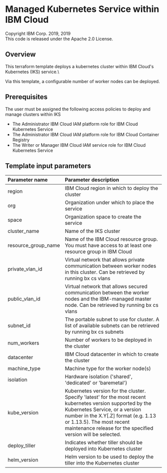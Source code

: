 # Managed Kubernetes Service within IBM Cloud
Copyright IBM Corp. 2019, 2019 \
This code is released under the Apache 2.0 License.

## Overview
This terraform template deploys a kubernetes cluster within IBM Cloud's Kubernetes (IKS) service.\

Via this template, a configurable number of worker nodes can be deployed.

## Prerequisites
The user must be assigned the following access policies to deploy and manage clusters within IKS
  * The Administrator IBM Cloud IAM platform role for IBM Cloud Kubernetes Service
  * The Administrator IBM Cloud IAM platform role for IBM Cloud Container Registry
  * The Writer or Manager IBM Cloud IAM service role for IBM Cloud Kubernetes Service

## Template input parameters

| Parameter name         | Parameter description |
| :---                   | :---        |
| region                 | IBM Cloud region in which to deploy the cluster |
| org                    | Organization under which to place the service |
| space                  | Organization space to create the service |
| cluster_name           | Name of the IKS cluster |
| resource\_group\_name  | Name of the IBM Cloud resource group. You must have access to at least one resource group in IBM Cloud |
| private\_vlan\_id      | Virtual network that allows private communication between worker nodes in this cluster. Can be retrieved by running bx cs vlans <location> |
| public\_vlan\_id       | Virtual network that allows secured communication between the worker nodes and the IBM-managed master node. Can be retrieved by running bx cs vlans <location> |
| subnet_id              | The portable subnet to use for cluster. A list of available subnets can be retrieved by running bx cs subnets |
| num_workers            | Number of workers to be deployed in the cluster |
| datacenter             | IBM Cloud datacenter in which to create the cluster |
| machine_type           | Machine type for the worker node(s) |
| isolation              | Hardware isolation ('shared', 'dedicated' or 'baremetal') |
| kube_version           | Kubernetes version for the cluster. Specify 'latest' for the most recent kubernetes version supported by the Kubernetes Service, or a version number in the X.Y[.Z] format (e.g. 1.13 or 1.13.5).  The most recent maintenance release for the specified version will be selected. |
| deploy_tiller          | Indicates whether tiller should be deployed into Kubernetes cluster |
| helm_version           | Helm version to be used to deploy the tiller into the Kubernetes cluster |
